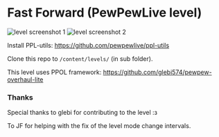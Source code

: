 # Fast Forward (PewPewLive level)
![level screenshot 1](https://jpcdn.it/img/b74d76d496fd9184262486b86647e5d8.png)
![level screenshot 2](https://jpcdn.it/img/260e8c3bd28adfcf7cb7c9bfd2cd4d5c.png)

Install PPL-utils: https://github.com/pewpewlive/ppl-utils

Clone this repo to `/content/levels/` (in sub folder).

This level uses PPOL framework: https://github.com/glebi574/pewpew-overhaul-lite

### Thanks

Special thanks to glebi for contributing to the level :з

To JF for helping with the fix of the level mode change intervals.
